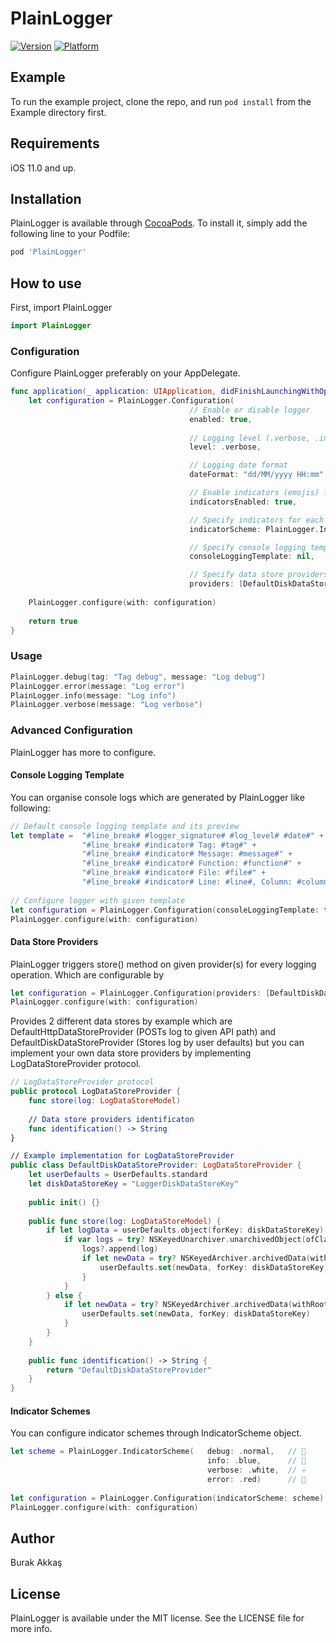 # PlainLogger
[![Version](https://img.shields.io/cocoapods/v/PlainLogger.svg?style=flat)](https://cocoapods.org/pods/PlainLogger)
[![Platform](https://img.shields.io/cocoapods/p/PlainLogger.svg?style=flat)](https://cocoapods.org/pods/PlainLogger)

## Example

To run the example project, clone the repo, and run `pod install` from the Example directory first.

## Requirements
iOS 11.0 and up.

## Installation

PlainLogger is available through [CocoaPods](https://cocoapods.org). To install
it, simply add the following line to your Podfile:

```ruby
pod 'PlainLogger'
```

## How to use

First, import PlainLogger

```swift
import PlainLogger
```

### Configuration

Configure PlainLogger preferably on your AppDelegate. 

```swift
func application(_ application: UIApplication, didFinishLaunchingWithOptions launchOptions: [UIApplicationLaunchOptionsKey: Any]?) -> Bool {
    let configuration = PlainLogger.Configuration(
                                        // Enable or disable logger
                                        enabled: true,
                                      
                                        // Logging level (.verbose, .info, .error, .debug)
                                        level: .verbose,

                                        // Logging date format
                                        dateFormat: "dd/MM/yyyy HH:mm",

                                        // Enable indicators (emojis) for easy to read logging on console
                                        indicatorsEnabled: true,

                                        // Specify indicators for each logging level
                                        indicatorScheme: PlainLogger.IndicatorScheme(),

                                        // Specify console logging template
                                        consoleLoggingTemplate: nil,

                                        // Specify data store providers for logging
                                        providers: [DefaultDiskDataStoreProvider()])
                                          
    PlainLogger.configure(with: configuration)
    
    return true
}
```

### Usage

```swift
PlainLogger.debug(tag: "Tag debug", message: "Log debug")
PlainLogger.error(message: "Log error")
PlainLogger.info(message: "Log info")
PlainLogger.verbose(message: "Log verbose")
```

### Advanced Configuration

PlainLogger has more to configure.

#### Console Logging Template

You can organise console logs which are generated by PlainLogger like following:

```swift
// Default console logging template and its preview
let template =  "#line_break# #logger_signature# #log_level# #date#" +      // [📋 Log] [🔎 Error] [⏰ 01/02/2019 10:51]
                "#line_break# #indicator# Tag: #tag#" +                     //  🔴 Tag: Test tag
                "#line_break# #indicator# Message: #message#" +             //  🔴 Message: Test error
                "#line_break# #indicator# Function: #function#" +           //  🔴 Function: viewDidLoad()
                "#line_break# #indicator# File: #file#" +                   //  🔴 File: ViewController.swift
                "#line_break# #indicator# Line: #line#, Column: #column#"   //  🔴 Line: 19, Column: 18
                
// Configure logger with given template
let configuration = PlainLogger.Configuration(consoleLoggingTemplate: template)
PlainLogger.configure(with: configuration)
```

#### Data Store Providers

PlainLogger triggers store() method on given provider(s) for every logging operation. Which are configurable by 

```swift
let configuration = PlainLogger.Configuration(providers: [DefaultDiskDataStoreProvider()])
PlainLogger.configure(with: configuration)
```

Provides 2 different data stores by example which are DefaultHttpDataStoreProvider (POSTs log to given API path) and DefaultDiskDataStoreProvider (Stores log by user defaults) but you can implement your own data store providers by implementing LogDataStoreProvider protocol.

```swift
// LogDataStoreProvider protocol
public protocol LogDataStoreProvider {
    func store(log: LogDataStoreModel)
    
    // Data store providers identificaton
    func identification() -> String
}

// Example implementation for LogDataStoreProvider
public class DefaultDiskDataStoreProvider: LogDataStoreProvider {
    let userDefaults = UserDefaults.standard
    let diskDataStoreKey = "LoggerDiskDataStoreKey"
    
    public init() {}
    
    public func store(log: LogDataStoreModel) {
        if let logData = userDefaults.object(forKey: diskDataStoreKey) as? Data {
            if var logs = try? NSKeyedUnarchiver.unarchivedObject(ofClasses: [LogDataStoreModel.self], from: logData) as? [LogDataStoreModel] {
                logs?.append(log)
                if let newData = try? NSKeyedArchiver.archivedData(withRootObject: logs as Any, requiringSecureCoding: false) {
                    userDefaults.set(newData, forKey: diskDataStoreKey)
                }
            }
        } else {
            if let newData = try? NSKeyedArchiver.archivedData(withRootObject: [log] as Any, requiringSecureCoding: false) {
                userDefaults.set(newData, forKey: diskDataStoreKey)
            }
        }
    }
    
    public func identification() -> String {
        return "DefaultDiskDataStoreProvider"
    }
}
```

#### Indicator Schemes

You can configure indicator schemes through IndicatorScheme object.

```swift
let scheme = PlainLogger.IndicatorScheme(   debug: .normal,   // 🙂
                                            info: .blue,      // 🔵
                                            verbose: .white,  // 💀
                                            error: .red)      // 🔴
                                         
let configuration = PlainLogger.Configuration(indicatorScheme: scheme)
PlainLogger.configure(with: configuration)
```

## Author

Burak Akkaş

## License

PlainLogger is available under the MIT license. See the LICENSE file for more info.
